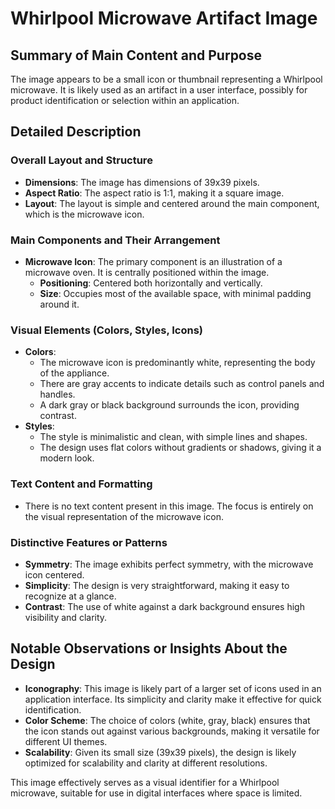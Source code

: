 # Whirlpool Microwave Artifact Image

## Summary of Main Content and Purpose
The image appears to be a small icon or thumbnail representing a Whirlpool microwave. It is likely used as an artifact in a user interface, possibly for product identification or selection within an application.

## Detailed Description

### Overall Layout and Structure
- **Dimensions**: The image has dimensions of 39x39 pixels.
- **Aspect Ratio**: The aspect ratio is 1:1, making it a square image.
- **Layout**: The layout is simple and centered around the main component, which is the microwave icon.

### Main Components and Their Arrangement
- **Microwave Icon**: The primary component is an illustration of a microwave oven. It is centrally positioned within the image.
  - **Positioning**: Centered both horizontally and vertically.
  - **Size**: Occupies most of the available space, with minimal padding around it.

### Visual Elements (Colors, Styles, Icons)
- **Colors**:
  - The microwave icon is predominantly white, representing the body of the appliance.
  - There are gray accents to indicate details such as control panels and handles.
  - A dark gray or black background surrounds the icon, providing contrast.
- **Styles**:
  - The style is minimalistic and clean, with simple lines and shapes.
  - The design uses flat colors without gradients or shadows, giving it a modern look.

### Text Content and Formatting
- There is no text content present in this image. The focus is entirely on the visual representation of the microwave icon.

### Distinctive Features or Patterns
- **Symmetry**: The image exhibits perfect symmetry, with the microwave icon centered.
- **Simplicity**: The design is very straightforward, making it easy to recognize at a glance.
- **Contrast**: The use of white against a dark background ensures high visibility and clarity.

## Notable Observations or Insights About the Design
- **Iconography**: This image is likely part of a larger set of icons used in an application interface. Its simplicity and clarity make it effective for quick identification.
- **Color Scheme**: The choice of colors (white, gray, black) ensures that the icon stands out against various backgrounds, making it versatile for different UI themes.
- **Scalability**: Given its small size (39x39 pixels), the design is likely optimized for scalability and clarity at different resolutions.

This image effectively serves as a visual identifier for a Whirlpool microwave, suitable for use in digital interfaces where space is limited.